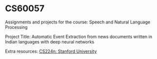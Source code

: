 # CS60057
Assignments and projects for the course: Speech and Natural Language Processing

Project Title: Automatic Event Extraction from news documents written in Indian languages with deep neural networks

Extra resources:
[CS224n: Stanford University](http://web.stanford.edu/class/cs224n/syllabus.html)
